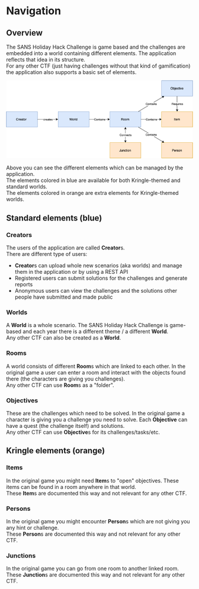 # Navigation

## Overview

The SANS Holiday Hack Challenge is game based and the challenges are embedded into a world containing different elements. The application reflects that idea in its structure.  
For any other CTF (just having challenges without that kind of gamification) the application also supports a basic set of elements.

![Navigation](./img/navigation_all.png)

Above you can see the different elements which can be managed by the application.  
The elements colored in blue are available for both Kringle-themed and standard worlds.  
The elements colored in orange are extra elements for Kringle-themed worlds.

## Standard elements (blue)

### Creators

The users of the application are called **Creator**s.  
There are different type of users:

- **Creator**s can upload whole new scenarios (aka worlds) and manage them in the application or by using a REST API
- Registered users can submit solutions for the challenges and generate reports
- Anonymous users can view the challenges and the solutions other people have submitted and made public

### Worlds

A **World** is a whole scenario. The SANS Holiday Hack Challenge is game-based and each year there is a different theme / a different **World**.  
Any other CTF can also be created as a **World**.

### Rooms

A world consists of different **Room**s which are linked to each other. In the original game a user can enter a room and interact with the objects found there (the characters are giving you challenges).  
Any other CTF can use **Room**s as a "folder".

### Objectives

These are the challenges which need to be solved. In the original game a character is giving you a challenge you need to solve. Each **Objective** can have a quest (the challenge itself) and solutions.  
Any other CTF can use **Objective**s for its challenges/tasks/etc.

## Kringle elements (orange)

### Items

In the original game you might need **Item**s to "open" objectives. These items can be found in a room anywhere in that world.  
These **Item**s are documented this way and not relevant for any other CTF.

### Persons

In the original game you might encounter **Person**s which are not giving you any hint or challenge.  
These **Person**s are documented this way and not relevant for any other CTF.  

### Junctions

In the original game you can go from one room to another linked room.  
These **Junction**s are documented this way and not relevant for any other CTF.
